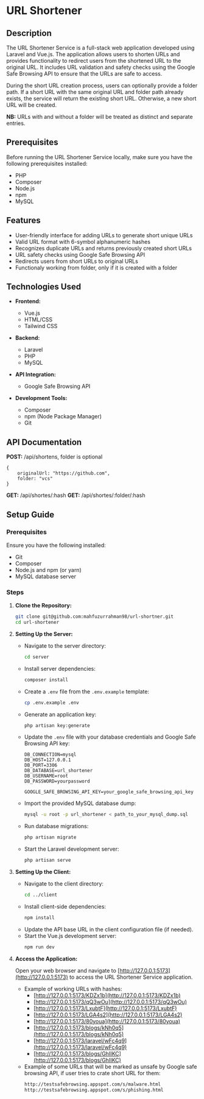 # URL Shortener

## Description

The URL Shortener Service is a full-stack web application developed using Laravel and Vue.js. The application allows users to shorten URLs and provides functionality to redirect users from the shortened URL to the original URL. It includes URL validation and safety checks using the Google Safe Browsing API to ensure that the URLs are safe to access.

During the short URL creation process, users can optionally provide a folder path. If a short URL with the same original URL and folder path already exists, the service will return the existing short URL. Otherwise, a new short URL will be created.

**NB:** URLs with and without a folder will be treated as distinct and separate entries.

## Prerequisites

Before running the URL Shortener Service locally, make sure you have the following prerequisites installed:

- PHP
- Composer
- Node.js
- npm
- MySQL

## Features

- User-friendly interface for adding URLs to generate short unique URLs
- Valid URL format with 6-symbol alphanumeric hashes
- Recognizes duplicate URLs and returns previously created short URLs
- URL safety checks using Google Safe Browsing API
- Redirects users from short URLs to original URLs
- Functionaly working from folder, only if it is created with a folder

## Technologies Used

- **Frontend:**

  - Vue.js
  - HTML/CSS
  - Tailwind CSS
- **Backend:**

  - Laravel
  - PHP
  - MySQL
- **API Integration:**

  - Google Safe Browsing API
- **Development Tools:**

  - Composer
  - npm (Node Package Manager)
  - Git

## API Documentation

**POST:** /api/shortens, folder is optional

```
{
    originalUrl: "https://github.com",
    folder: "vcs"
}
```

**GET:** /api/shortes/:hash
**GET:** /api/shortes/:folder/:hash

## Setup Guide

### Prerequisites

Ensure you have the following installed:

- Git
- Composer
- Node.js and npm (or yarn)
- MySQL database server

### Steps

1. **Clone the Repository:**

   ```bash
   git clone git@github.com:mahfuzurrahman98/url-shortner.git
   cd url-shortener
   ```
2. **Setting Up the Server:**

   - Navigate to the server directory:

     ```bash
     cd server
     ```
   - Install server dependencies:

     ```bash
     composer install
     ```
   - Create a `.env` file from the `.env.example` template:

     ```bash
     cp .env.example .env
     ```
   - Generate an application key:

     ```bash
     php artisan key:generate
     ```
   - Update the `.env` file with your database credentials and Google Safe Browsing API key:

     ```
     DB_CONNECTION=mysql
     DB_HOST=127.0.0.1
     DB_PORT=3306
     DB_DATABASE=url_shortener
     DB_USERNAME=root
     DB_PASSWORD=yourpassword

     GOOGLE_SAFE_BROWSING_API_KEY=your_google_safe_browsing_api_key
     ```
   - Import the provided MySQL database dump:

     ```bash
     mysql -u root -p url_shortener < path_to_your_mysql_dump.sql
     ```
   - Run database migrations:

     ```bash
     php artisan migrate
     ```
   - Start the Laravel development server:

     ```bash
     php artisan serve
     ```
3. **Setting Up the Client:**

   - Navigate to the client directory:
     ```bash
     cd ../client
     ```
   - Install client-side dependencies:
     ```bash
     npm install
     ```
   - Update the API base URL in the client configuration file (if needed).
   - Start the Vue.js development server:
     ```bash
     npm run dev
     ```
4. **Access the Application:**

   Open your web browser and navigate to [http://127.0.0.1:5173](http://127.0.0.1:5173) to access the URL Shortener Service application.

   - Example of working URLs with hashes:
     - [http://127.0.0.1:5173/KDZx1b](http://127.0.0.1:5173/KDZx1b)
     - [http://127.0.0.1:5173/qQ3wOu](http://127.0.0.1:5173/qQ3wOu)
     - [http://127.0.0.1:5173/LxubtF](http://127.0.0.1:5173/LxubtF)
     - [http://127.0.0.1:5173/LGA4s2](http://127.0.0.1:5173/LGA4s2)
     - [http://127.0.0.1:5173/80youa](http://127.0.0.1:5173/80youa)
     - [http://127.0.0.1:5173/blogs/kNh0q5](http://127.0.0.1:5173/blogs/kNh0q5)
     - [http://127.0.0.1:5173/laravel/wFc4q9](http://127.0.0.1:5173/laravel/wFc4q9)
     - [http://127.0.0.1:5173/blogs/GhIIKC](http://127.0.0.1:5173/blogs/GhIIKC)
   - Example of some URLs that will be marked as unsafe by Google safe browsing API, if user tries to crate short URL for them:
     ```bash
     http://testsafebrowsing.appspot.com/s/malware.html
     http://testsafebrowsing.appspot.com/s/phishing.html
     ```
